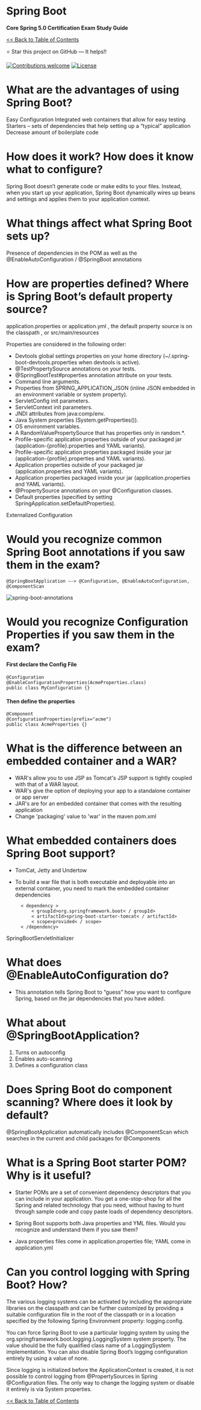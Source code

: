 # Spring Boot
**Core Spring 5.0 Certification Exam Study Guide**

[<< Back to Table of Contents](README.md)

:star: Star this project on GitHub — It helps!!

[![Contributions welcome](https://img.shields.io/badge/contributions-welcome-orange.svg)](https://github.com/seanjgildea/CoreSpring5CertificationGuide/issues)
[![License](https://img.shields.io/badge/license-MIT-blue.svg)](https://opensource.org/licenses/MIT)

# What are the advantages of using Spring Boot?

Easy Configuration Integrated web containers that allow for easy testing Starters – sets of dependencies that help setting up a “typical” application Decrease amount of boilerplate code

# How does it work? How does it know what to configure?

Spring Boot doesn’t generate code or make edits to your files. Instead, when you start up your application, Spring Boot dynamically wires up beans and settings and applies them to your application context.

# What things affect what Spring Boot sets up?

Presence of dependencies in the POM as well as the @EnableAutoConfiguration / @SpringBoot annotations

# How are properties defined? Where is Spring Boot’s default property source?

application.properties or application.yml , the default property source is on the classpath , or src/main/resources

Properties are considered in the following order:

- Devtools global settings properties on your home directory (~/.spring-boot-devtools.properties when devtools is active).
- @TestPropertySource annotations on your tests.
- @SpringBootTest#properties annotation attribute on your tests.
- Command line arguments.
- Properties from SPRING_APPLICATION_JSON (inline JSON embedded in an environment variable or system property).
- ServletConfig init parameters.
- ServletContext init parameters.
- JNDI attributes from java:comp/env.
- Java System properties (System.getProperties()).
- OS environment variables.
- A RandomValuePropertySource that has properties only in random.*.
- Profile-specific application properties outside of your packaged jar (application-{profile}.properties and YAML variants).
- Profile-specific application properties packaged inside your jar (application-{profile}.properties and YAML variants).
- Application properties outside of your packaged jar (application.properties and YAML variants).
- Application properties packaged inside your jar (application.properties and YAML variants).
- @PropertySource annotations on your @Configuration classes.
- Default properties (specified by setting SpringApplication.setDefaultProperties).

Externalized Configuration

# Would you recognize common Spring Boot annotations if you saw them in the exam?

    @SpringBootApplication –-> @Configuration, @EnableAutoConfiguration, @ComponentScan

![spring-boot-annotations](https://github.com/seanjgildea/CoreSpring5CertificationGuide/blob/master/img/spring-boot-annotations.png)

# Would you recognize Configuration Properties if you saw them in the exam?

#### First declare the Config File
    @Configuration
    @EnableConfigurationProperties(AcmeProperties.class)
    public class MyConfiguration {}


#### Then define the properties
    @Component
    @ConfigurationProperties(prefix="acme")
    public class AcmeProperties {}

# What is the difference between an embedded container and a WAR?

- WAR's allow you to use JSP as Tomcat's JSP support is tightly coupled with that of a WAR layout.
- WAR's give the option of deploying your app to a standalone container or app server
- JAR's are for an embedded container that comes with the resulting application
- Change 'packaging' value to 'war' in the maven pom.xml

# What embedded containers does Spring Boot support?

- TomCat, Jetty and Undertow

- To build a war file that is both executable and deployable into an external container, you need to mark the embedded container dependencies

        < dependency >
            < groupId>org.springframework.boot< / groupId>
            < artifactId>spring-boot-starter-tomcat< / artifactId>
            < scope>provided< / scope>
        < /dependency>

SpringBootServletInitializer

# What does @EnableAutoConfiguration do?

- This annotation tells Spring Boot to “guess” how you want to configure Spring, based on the jar dependencies that you have added.

# What about @SpringBootApplication?

1. Turns on autoconfig
2. Enables auto-scanning
3. Defines a configuration class

# Does Spring Boot do component scanning? Where does it look by default?

@SpringBootApplication automatically includes @ComponentScan which searches in the current and child packages for @Components

# What is a Spring Boot starter POM? Why is it useful?

- Starter POMs are a set of convenient dependency descriptors that you can include in your application. You get a one-stop-shop for all the Spring and related technology that you need, without having to hunt through sample code and copy paste loads of dependency descriptors.

- Spring Boot supports both Java properties and YML files. Would you recognize and understand them if you saw them?

- Java properties files come in application.properties file; YAML come in application.yml

# Can you control logging with Spring Boot? How?

The various logging systems can be activated by including the appropriate libraries on the classpath and can be further customized by providing a suitable configuration file in the root of the classpath or in a location specified by the following Spring Environment property: logging.config.

You can force Spring Boot to use a particular logging system by using the org.springframework.boot.logging.LoggingSystem system property. The value should be the fully qualified class name of a LoggingSystem implementation. You can also disable Spring Boot’s logging configuration entirely by using a value of none.

Since logging is initialized before the ApplicationContext is created, it is not possible to control logging from @PropertySources in Spring @Configuration files. The only way to change the logging system or disable it entirely is via System properties.


[<< Back to Table of Contents](README.md)
